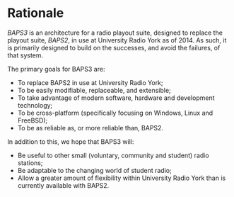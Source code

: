 # Rationale

_BAPS3_ is an architecture for a radio playout suite, designed to replace the
playout suite, _BAPS2_, in use at University Radio York as of 2014.  As such, it
is primarily designed to build on the successes, and avoid the failures, of that
system.

The primary goals for BAPS3 are:

* To replace BAPS2 in use at University Radio York;
* To be easily modifiable, replaceable, and extensible;
* To take advantage of modern software, hardware and development technology;
* To be cross-platform (specifically focusing on Windows, Linux and FreeBSD);
* To be as reliable as, or more reliable than, BAPS2.

In addition to this, we hope that BAPS3 will:

* Be useful to other small (voluntary, community and student) radio stations;
* Be adaptable to the changing world of student radio;
* Allow a greater amount of flexibility within University Radio York than is
  currently available with BAPS2.
